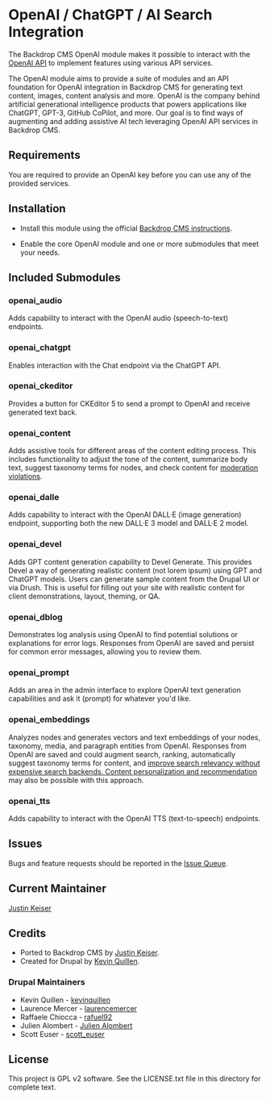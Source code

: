 # OpenAI / ChatGPT / AI Search Integration

The Backdrop CMS OpenAI module makes it possible to interact with the
[OpenAI API](https://openai.com/) to implement features using
various API services.

The OpenAI module aims to provide a suite of modules and an API foundation
for OpenAI integration in Backdrop CMS for generating text content, images, content
analysis and more. OpenAI is the company behind artificial generational
intelligence products that powers applications like ChatGPT, GPT-3, GitHub
CoPilot, and more. Our goal is to find ways of augmenting and adding assistive
AI tech leveraging OpenAI API services in Backdrop CMS.

## Requirements

You are required to provide an OpenAI key before you can use
any of the provided services.

## Installation

- Install this module using the official [Backdrop CMS instructions](https://backdropcms.org/user-guide/modules).

- Enable the core OpenAI module and one or more submodules that meet your needs.

## Included Submodules

### **openai_audio**  
Adds capability to interact with the OpenAI audio (speech-to-text) endpoints.

### **openai_chatgpt**  
Enables interaction with the Chat endpoint via the ChatGPT API.

### **openai_ckeditor**  
Provides a button for CKEditor 5 to send a prompt to OpenAI and receive generated text back.

### **openai_content**  
Adds assistive tools for different areas of the content editing process. This includes functionality to adjust the tone of the content, summarize body text, suggest taxonomy terms for nodes, and check content for [moderation violations](https://platform.openai.com/docs/guides/moderation/overview).

### **openai_dalle**  
Adds capability to interact with the OpenAI DALL·E (image generation) endpoint, supporting both the new DALL·E 3 model and DALL·E 2 model.

### **openai_devel**  
Adds GPT content generation capability to Devel Generate. This provides Devel a way of generating realistic content (not lorem ipsum) using GPT and ChatGPT models. Users can generate sample content from the Drupal UI or via Drush. This is useful for filling out your site with realistic content for client demonstrations, layout, theming, or QA.

### **openai_dblog**  
Demonstrates log analysis using OpenAI to find potential solutions or explanations for error logs. Responses from OpenAI are saved and persist for common error messages, allowing you to review them.

### **openai_prompt**  
Adds an area in the admin interface to explore OpenAI text generation capabilities and ask it (prompt) for whatever you'd like.

### **openai_embeddings**  
Analyzes nodes and generates vectors and text embeddings of your nodes, taxonomy, media, and paragraph entities from OpenAI. Responses from OpenAI are saved and could augment search, ranking, automatically suggest taxonomy terms for content, and [improve search relevancy without expensive search backends. Content personalization and recommendation](https://www.pinecone.io/) may also be possible with this approach.

### **openai_tts**  
Adds capability to interact with the OpenAI TTS (text-to-speech) endpoints.

## Issues

Bugs and feature requests should be reported in the [Issue Queue](https://github.com/backdrop-contrib/openai/issues).

## Current Maintainer

[Justin Keiser](https://github.com/keiserjb)

## Credits

- Ported to Backdrop CMS by [Justin Keiser](https://github.com/keiserjb).
- Created for Drupal by [Kevin Quillen](https://www.drupal.org/u/kevinquillen).

### Drupal Maintainers

- Kevin Quillen - [kevinquillen](https://www.drupal.org/u/kevinquillen)
- Laurence Mercer - [laurencemercer](https://www.drupal.org/u/laurencemercer)
- Raffaele Chiocca - [rafuel92](https://www.drupal.org/u/rafuel92)
- Julien Alombert - [Julien Alombert](https://www.drupal.org/u/julien-alombert)
- Scott Euser - [scott_euser](https://www.drupal.org/u/scott_euser)

## License

This project is GPL v2 software. See the LICENSE.txt file in this directory for complete text.


